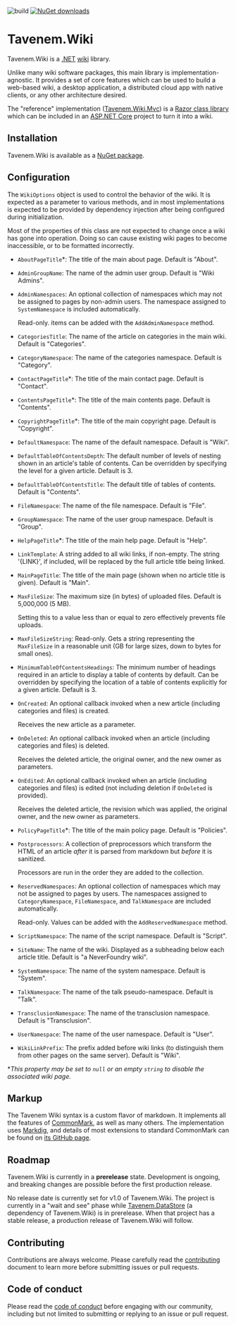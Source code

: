 ![build](https://img.shields.io/github/workflow/status/Tavenem/Wiki/publish/main) [![NuGet downloads](https://img.shields.io/nuget/dt/Tavenem.Wiki)](https://www.nuget.org/packages/Tavenem.Wiki/)

Tavenem.Wiki
==

Tavenem.Wiki is a [.NET](https://dotnet.microsoft.com) [wiki](http://wikipedia.com/wiki/Wiki)
library.

Unlike many wiki software packages, this main library is implementation-agnostic. It provides a set
of core features which can be used to build a web-based wiki, a desktop application, a distributed
cloud app with native clients, or any other architecture desired.

The "reference" implementation ([Tavenem.Wiki.Mvc](https://github.com/Tavenem/Wiki.Mvc)) is a [Razor
class library](https://docs.microsoft.com/en-us/aspnet/core/razor-pages/ui-class) which can be
included in an [ASP.NET Core](https://docs.microsoft.com/en-us/aspnet/core) project to turn it into
a wiki.

## Installation

Tavenem.Wiki is available as a [NuGet package](https://www.nuget.org/packages/Tavenem.Wiki/).

## Configuration
The `WikiOptions` object is used to control the behavior of the wiki. It is expected as a parameter
to various methods, and in most implementations is expected to be provided by dependency injection
after being configured during initialization.

Most of the properties of this class are not expected to change once a wiki has gone into operation.
Doing so can cause existing wiki pages to become inaccessible, or to be formatted incorrectly.

- `AboutPageTitle`*: The title of the main about page. Default is "About".
- `AdminGroupName`: The name of the admin user group. Default is "Wiki Admins".
- `AdminNamespaces`: An optional collection of namespaces which may not be assigned to pages by
  non-admin users. The namespace assigned to `SystemNamespace` is included automatically.

  Read-only. items can be added with the `AddAdminNamespace` method.
- `CategoriesTitle`: The name of the article on categories in the main wiki. Default is
  "Categories".
- `CategoryNamespace`: The name of the categories namespace. Default is "Category".
- `ContactPageTitle`*: The title of the main contact page. Default is "Contact".
- `ContentsPageTitle`*: The title of the main contents page. Default is "Contents".
- `CopyrightPageTitle`*: The title of the main copyright page. Default is "Copyright".
- `DefaultNamespace`: The name of the default namespace. Default is "Wiki".
- `DefaultTableOfContentsDepth`: The default number of levels of nesting shown in an article's table
  of contents. Can be overridden by specifying the level for a given article. Default is 3.
- `DefaultTableOfContentsTitle`: The default title of tables of contents. Default is "Contents".
- `FileNamespace`: The name of the file namespace. Default is "File".
- `GroupNamespace`: The name of the user group namespace. Default is "Group".
- `HelpPageTitle`*: The title of the main help page. Default is "Help".
- `LinkTemplate`: A string added to all wiki links, if non-empty. The string '\{LINK\}', if included,
  will be replaced by the full article title being linked.
- `MainPageTitle`: The title of the main page (shown when no article title is given). Default is
  "Main".
- `MaxFileSize`: The maximum size (in bytes) of uploaded files. Default is 5,000,000 (5 MB).

  Setting this to a value less than or equal to zero effectively prevents file uploads.
- `MaxFileSizeString`: Read-only. Gets a string representing the `MaxFileSize` in a reasonable unit
  (GB for large sizes, down to bytes for small ones).
- `MinimumTableOfContentsHeadings`: The minimum number of headings required in an article to display
  a table of contents by default. Can be overridden by specifying the location of a table of
  contents explicitly for a given article. Default is 3.
- `OnCreated`: An optional callback invoked when a new article (including categories and files) is
  created.
  
  Receives the new article as a parameter.
- `OnDeleted`: An optional callback invoked when an article (including categories and files) is
  deleted.
  
  Receives the deleted article, the original owner, and the new owner as parameters.
- `OnEdited`: An optional callback invoked when an article (including categories and files) is
  edited (not including deletion if `OnDeleted` is provided).
  
  Receives the deleted article, the revision which was applied, the original owner, and the new
  owner as parameters.
- `PolicyPageTitle`*: The title of the main policy page. Default is "Policies".
- `Postprocessors`: A collection of preprocessors which transform the HTML of an article *after* it
  is parsed from markdown but *before* it is sanitized.

  Processors are run in the order they are added to the collection.
- `ReservedNamespaces`: An optional collection of namespaces which may not be assigned to pages by
  users. The namespaces assigned to `CategoryNamespace`, `FileNamespace`, and `TalkNamespace` are
  included automatically.

  Read-only. Values can be added with the `AddReservedNamespace` method.
- `ScriptNamespace`: The name of the script namespace. Default is "Script".
- `SiteName`: The name of the wiki. Displayed as a subheading below each article title. Default is
  "a NeverFoundry wiki".
- `SystemNamespace`: The name of the system namespace. Default is "System".
- `TalkNamespace`: The name of the talk pseudo-namespace. Default is "Talk".
- `TransclusionNamespace`: The name of the transclusion namespace. Default is "Transclusion".
- `UserNamespace`: The name of the user namespace. Default is "User".
- `WikiLinkPrefix`: The prefix added before wiki links (to distinguish them from other pages on the
  same server). Default is "Wiki".

**This property may be set to `null` or an empty `string` to disable the associated wiki page.*

## Markup
The Tavenem Wiki syntax is a custom flavor of markdown. It implements all the features of
[CommonMark](http://commonmark.org), as well as many others. The implementation uses
[Markdig](https://github.com/lunet-io/markdig), and details of most extensions to standard
CommonMark can be found on [its GitHub page](https://github.com/lunet-io/markdig).

## Roadmap

Tavenem.Wiki is currently in a **prerelease** state. Development is ongoing, and breaking changes
are possible before the first production release.

No release date is currently set for v1.0 of Tavenem.Wiki. The project is currently in a "wait and
see" phase while [Tavenem.DataStore](https://github.com/Tavenem/DataStore) (a dependency of
Tavenem.Wiki) is in prerelease. When that project has a stable release, a production release of
Tavenem.Wiki will follow.

## Contributing

Contributions are always welcome. Please carefully read the [contributing](docs/CONTRIBUTING.md) document to learn more before submitting issues or pull requests.

## Code of conduct

Please read the [code of conduct](docs/CODE_OF_CONDUCT.md) before engaging with our community, including but not limited to submitting or replying to an issue or pull request.
